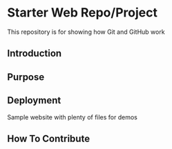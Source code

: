 # Starter Web Repo/Project

This repository is for showing how Git and GitHub work

## Introduction

## Purpose

## Deployment

Sample website with plenty of files for demos

## How To Contribute

